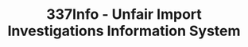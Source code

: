 ---
layout: default
bigquery: https://console.cloud.google.com/bigquery?p=patents-public-data&d=usitc_investigations&page=dataset&project=sheets-management-319211
citation: US International Trade Commission 337Info Unfair Import Investigations Information
  System
contributors: US International Trade Comission
cost: None
description: US International Trade Commission 337Info Unfair Import Investigations
  Information System contains data on investigations done under Section 337. Section
  337 declares the infringement of certain statutory intellectual property rights
  and other forms of unfair competition in import trade to be unlawful practices.
  Most Section 337 investigations involve allegations of patent or registered trademark
  infringement.
documentation: FAQ and tutorial available on the site
last_edit: Mon, 04 Apr 2022 19:10:40 GMT
location: https://pubapps2.usitc.gov/337external/
maintained_by: US International Trade Comission
schema_fields: '[''teoIdIssueDate'', ''gcAttorney'', ''finalIdOnViolationDue'', ''investigationTermDate'',
  ''ouiiParticipation'', ''reportingRequirements'', ''actualEndDateEvidHear'', ''endDateMarkmanHearing'',
  ''startDateMarkmanHearing'', ''dateOfPublicationFrNotice'', ''investigationNo'',
  ''finalDetNoViolation'', ''issueDateOtherNonFinal'', ''copyrightNumbers'', ''htsNumbers'',
  ''teoReliefGranted'', ''lastUpdated'', ''currentStatus'', ''targetDate'', ''teoProceedingInvolved'',
  ''id'', ''title'', ''teoIdDueDate'', ''markmanHearing'', ''internalRemand'', ''patentNumbers'',
  ''investigationType'', ''invUnfairAct'', ''scheduledEndDateEvidHear'', ''publication_number'',
  ''docketNo'', ''respondent'', ''finalDetViolation'', ''actualStartDateEvidHear'',
  ''cafcAppeals'', ''trademarkNumbers'', ''finalIdOnViolationIssue'', ''dateComplaintFiled'',
  ''complainant'', ''aljAssigned'', ''patentNumber'', ''dateCreated'', ''scheduledStartDateEvidHear'',
  ''currentActiveALJ'', ''ouiiAttorney'']'
shortname: unfair_import_investigations
tags:
- import
- legal
- trade
timeframe: 2008-2021 (prior to 2008 downloadable as a JSON file)
title: 337Info - Unfair Import Investigations Information System
uuid: 2721f5ec-e599-4890-9265-9706719fc71e
---